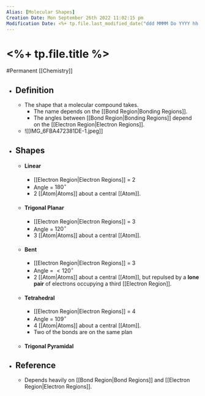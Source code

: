 ```yaml
---
Alias: [Molecular Shapes]
Creation Date: Mon September 26th 2022 11:02:15 pm 
Modification Date: <%+ tp.file.last_modified_date("ddd MMMM Do YYYY hh:mm:ss a") %>
---
```

# <%+ tp.file.title %>
#Permanent [[Chemistry]]

- ## Definition
	- The shape that a molecular compound takes.
		- The name depends on the [[Bond Region|Bonding Regions]].
		- The angles between [[Bond Region|Bonding Regions]] depend on the [[Electron Region|Electron Regions]].
	- ![[IMG_6FBA472381DE-1.jpeg]]
- ## Shapes
	- #### Linear
		- [[Electron Region|Electron Regions]] = 2
		- Angle = $180^{\circ}$
		- 2 [[Atom|Atoms]] about a central [[Atom]].
	- #### Trigonal Planar
		- [[Electron Region|Electron Regions]] = 3
		- Angle = $120^{\circ}$
		- 3 [[Atom|Atoms]] about a central [[Atom]].
	- #### Bent
		- [[Electron Region|Electron Regions]] = 3
		- Angle = $<120^{\circ}$
		- 2 [[Atom|Atoms]] about a central [[Atom]], but repulsed by a **lone pair** of electrons occupying a third [[Electron Region]].
	- #### Tetrahedral
		- [[Electron Region|Electron Regions]] = 4
		- Angle = $109^{\circ}$
		- 4 [[Atom|Atoms]] about a central [[Atom]].
		- Two of the bonds are on the same plan
	- #### Trigonal Pyramidal
- ## Reference
	- Depends heavily on [[Bond Region|Bond Regions]] and [[Electron Region|Electron Regions]].